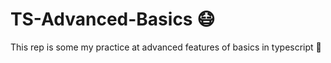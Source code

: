 # TS-Advanced-Basics  😷

This rep is some my practice at advanced features of basics in typescript 🦾
 
